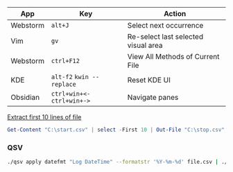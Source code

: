 
| App | Key | Action |
| ---- | ---- | ---- |
| Webstorm | `alt+J` | Select next occurrence |
| Vim | `gv` | Re-select last selected visual area |
| Webstorm | `ctrl+F12` | View All Methods of Current File |
| KDE | `alt-f2`  `kwin --replace` | Reset KDE UI |
| Obsidian | `ctrl+win+<-` `ctrl+win+->` | Navigate panes |

[Extract first 10 lines of file](https://stackoverflow.com/questions/28908638/extract-only-the-first-10-lines-of-a-csv-file-in-powershell)
````powershell
Get-Content "C:\start.csv" | select -First 10 | Out-File "C:\stop.csv"
````

### QSV
```bash
./qsv apply datefmt "Log DateTime" --formatstr '%Y-%m-%d' file.csv | ./qsv select 1
```